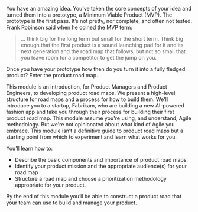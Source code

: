 You have an amazing idea. You’ve taken the core concepts of your idea and turned them into a prototype, a Minimum Viable Product (MVP). The prototype is the first pass. It’s not pretty, nor complete, and often not tested. Frank Robinson said when he coined the MVP term:

> ... think big for the long term but small for the short term. Think big enough that the first product is a sound launching pad for it and its next generation and the road map that follows, but not so small that you leave room for a competitor to get the jump on you.

Once you have your prototype how then do you turn it into a fully fledged product? Enter the product road map.

This module is an introduction, for Product Managers and Product Engineers, to developing product road maps. We present a high-level structure for road maps and a process for how to build them. We'll introduce you to a startup, Fabrikam, who are building a new AI-powered fashion app and take you through their process for building their first product road map. This module assume you're using, and understand, Agile methodology. But we're not opinionated about what kind of Agile you embrace. This module isn’t a definitive guide to product road maps but a starting point from which to experiment and learn what works for you.

You’ll learn how to:

* Describe the basic components and importance of product road maps.
* Identify your product mission and the appropriate audience(s) for your road map
* Structure a road map and choose a prioritization methodology appropriate for your product.

By the end of this module you’ll be able to construct a product road that your team can use to build and manage your product.
